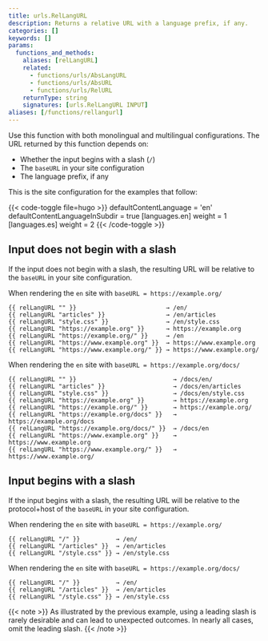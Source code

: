 ```yaml
---
title: urls.RelLangURL
description: Returns a relative URL with a language prefix, if any.
categories: []
keywords: []
params:
  functions_and_methods:
    aliases: [relLangURL]
    related:
      - functions/urls/AbsLangURL
      - functions/urls/AbsURL 
      - functions/urls/RelURL
    returnType: string
    signatures: [urls.RelLangURL INPUT]
aliases: [/functions/rellangurl]
---
```


Use this function with both monolingual and multilingual configurations. The URL returned by this function depends on:

- Whether the input begins with a slash (`/`)
- The `baseURL` in your site configuration
- The language prefix, if any

This is the site configuration for the examples that follow:

{{< code-toggle file=hugo >}}
defaultContentLanguage = 'en'
defaultContentLanguageInSubdir = true
[languages.en]
weight = 1
[languages.es]
weight = 2
{{< /code-toggle >}}

## Input does not begin with a slash

If the input does not begin with a slash, the resulting URL will be relative to the `baseURL` in your site configuration.

When rendering the `en` site with `baseURL = https://example.org/`

```go-html-template
{{ relLangURL "" }}                         → /en/
{{ relLangURL "articles" }}                 → /en/articles
{{ relLangURL "style.css" }}                → /en/style.css
{{ relLangURL "https://example.org" }}      → https://example.org
{{ relLangURL "https://example.org/" }}     → /en
{{ relLangURL "https://www.example.org" }}  → https://www.example.org
{{ relLangURL "https://www.example.org/" }} → https://www.example.org/
```

When rendering the `en` site with `baseURL = https://example.org/docs/`

```go-html-template
{{ relLangURL "" }}                           → /docs/en/
{{ relLangURL "articles" }}                   → /docs/en/articles
{{ relLangURL "style.css" }}                  → /docs/en/style.css
{{ relLangURL "https://example.org" }}        → https://example.org
{{ relLangURL "https://example.org/" }}       → https://example.org/
{{ relLangURL "https://example.org/docs" }}   → https://example.org/docs
{{ relLangURL "https://example.org/docs/" }}  → /docs/en
{{ relLangURL "https://www.example.org" }}    → https://www.example.org
{{ relLangURL "https://www.example.org/" }}   → https://www.example.org/
```

## Input begins with a slash

If the input begins with a slash, the resulting URL will be relative to the protocol+host of the `baseURL` in your site configuration.

When rendering the `en` site with `baseURL = https://example.org/`

```go-html-template
{{ relLangURL "/" }}          → /en/
{{ relLangURL "/articles" }}  → /en/articles
{{ relLangURL "/style.css" }} → /en/style.css
```

When rendering the `en` site with `baseURL = https://example.org/docs/`

```go-html-template
{{ relLangURL "/" }}          → /en/
{{ relLangURL "/articles" }}  → /en/articles
{{ relLangURL "/style.css" }} → /en/style.css
```

{{< note >}}
As illustrated by the previous example, using a leading slash is rarely desirable and can lead to unexpected outcomes. In nearly all cases, omit the leading slash.
{{< /note >}}
